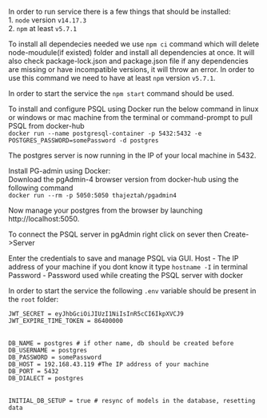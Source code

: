In order to run service there is a few things that should be installed: <br/> 1. `node` version `v14.17.3` <br/> 2. `npm` at least `v5.7.1`

To install all dependecies needed we use `npm ci` command which will delete node-moudule(if existed) folder and install all dependencies at once. It will also check package-lock.json and package.json file if any dependencies are missing or have incompatible versions, it will throw an error.
In order to use this command we need to have at least `npm` version `v5.7.1`.

In order to start the service the `npm start` command should be used.

To install and configure PSQL using Docker run the below command in linux or windows or mac machine from the terminal or command-prompt to pull PSQL from docker-hub <br/>
`docker run --name postgresql-container -p 5432:5432 -e POSTGRES_PASSWORD=somePassword -d postgres`

The postgres server is now running in the IP of your local machine in 5432.

Install PG-admin using Docker:<br/>
Download the pgAdmin-4 browser version from docker-hub using the following command <br/>
`docker run --rm -p 5050:5050 thajeztah/pgadmin4`

Now manage your postgres from the browser by launching http://localhost:5050.

To connect the PSQL server in pgAdmin right click on sever then Create->Server

Enter the credentials to save and manage PSQL via GUI.
Host - The IP address of your machine if you dont know it type `hostname -I` in terminal
Password - Password used while creating the PSQL server with docker

In order to start the service the following `.env` variable should be present in the `root` folder:

`JWT_SECRET = eyJhbGciOiJIUzI1NiIsInR5cCI6IkpXVCJ9` <br/>
`JWT_EXPIRE_TIME_TOKEN = 86400000`<br/><br/>

`DB_NAME = postgres # if other name, db should be created before`<br/>
`DB_USERNAME = postgres`<br/>
`DB_PASSWORD = somePassword`<br/>
`DB_HOST = 192.168.43.119 #The IP address of your machine`<br/>
`DB_PORT = 5432`<br/>
`DB_DIALECT = postgres`<br/><br/>

`INITIAL_DB_SETUP = true # resync of models in the database, resetting data`
